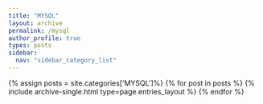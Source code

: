 ```yaml
---
title: "MYSQL"
layout: archive
permalink: /mysql
author_profile: true
types: posts
sidebar:
  nav: "sidebar_category_list"
---
```


{% assign posts = site.categories['MYSQL']%}
{% for post in posts %}
  {% include archive-single.html type=page.entries_layout %}
{% endfor %}

